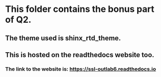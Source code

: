 # This folder contains the bonus part of Q2.

## The theme used is  shinx_rtd_theme.

## This is hosted on the readthedocs website too.

### The link to the website is: https://ssl-outlab6.readthedocs.io
